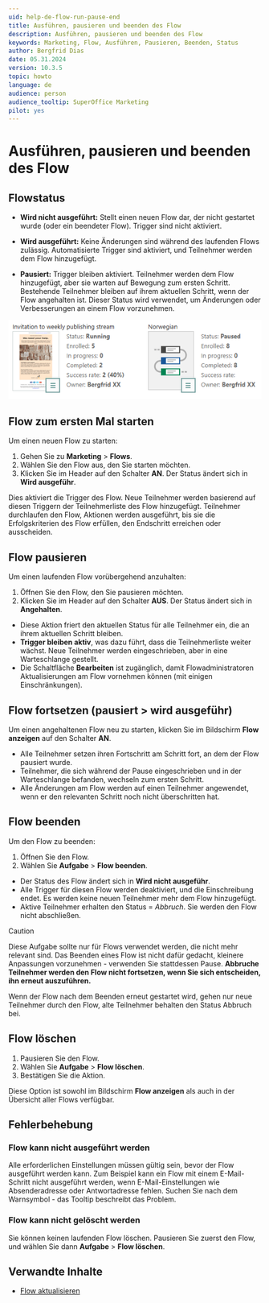 ```yaml
---
uid: help-de-flow-run-pause-end
title: Ausführen, pausieren und beenden des Flow
description: Ausführen, pausieren und beenden des Flow
keywords: Marketing, Flow, Ausführen, Pausieren, Beenden, Status
author: Bergfrid Dias
date: 05.31.2024
version: 10.3.5
topic: howto
language: de
audience: person
audience_tooltip: SuperOffice Marketing
pilot: yes
---
```


# Ausführen, pausieren und beenden des Flow

## <a id="status" />Flowstatus

* **Wird nicht ausgeführt:** Stellt einen neuen Flow dar, der nicht gestartet wurde (oder ein beendeter Flow). Trigger sind nicht aktiviert.

* **Wird ausgeführt:** Keine Änderungen sind während des laufenden Flows zulässig. Automatisierte Trigger sind aktiviert, und Teilnehmer werden dem Flow hinzugefügt.

* **Pausiert:** Trigger bleiben aktiviert. Teilnehmer werden dem Flow hinzugefügt, aber sie warten auf Bewegung zum ersten Schritt. Bestehende Teilnehmer bleiben auf ihrem aktuellen Schritt, wenn der Flow angehalten ist. Dieser Status wird verwendet, um Änderungen oder Verbesserungen an einem Flow vorzunehmen.

![Marketing-Flow mit unterschiedlichem Status und Statistiken -screenshot][img1]

## Flow zum ersten Mal starten

Um einen neuen Flow zu starten:

1. Gehen Sie zu **Marketing** > **Flows**.
1. Wählen Sie den Flow aus, den Sie starten möchten.
1. Klicken Sie im Header auf den Schalter **AN**. Der Status ändert sich in **Wird ausgeführ**.

Dies aktiviert die Trigger des Flow. Neue Teilnehmer werden basierend auf diesen Triggern der Teilnehmerliste des Flow hinzugefügt. Teilnehmer durchlaufen den Flow, Aktionen werden ausgeführt, bis sie die Erfolgskriterien des Flow erfüllen, den Endschritt erreichen oder ausscheiden.

## Flow pausieren

Um einen laufenden Flow vorübergehend anzuhalten:

1. Öffnen Sie den Flow, den Sie pausieren möchten.
1. Klicken Sie im Header auf den Schalter **AUS**. Der Status ändert sich in **Angehalten**.

* Diese Aktion friert den aktuellen Status für alle Teilnehmer ein, die an ihrem aktuellen Schritt bleiben.
* **Trigger bleiben aktiv**, was dazu führt, dass die Teilnehmerliste weiter wächst. Neue Teilnehmer werden eingeschrieben, aber in eine Warteschlange gestellt.
* Die Schaltfläche **Bearbeiten** ist zugänglich, damit Flowadministratoren Aktualisierungen am Flow vornehmen können (mit einigen Einschränkungen).

## Flow fortsetzen (pausiert > wird ausgeführ)

Um einen angehaltenen Flow neu zu starten, klicken Sie im Bildschirm **Flow anzeigen** auf den Schalter **AN**.

* Alle Teilnehmer setzen ihren Fortschritt am Schritt fort, an dem der Flow pausiert wurde.
* Teilnehmer, die sich während der Pause eingeschrieben und in der Warteschlange befanden, wechseln zum ersten Schritt.
* Alle Änderungen am Flow werden auf einen Teilnehmer angewendet, wenn er den relevanten Schritt noch nicht überschritten hat.

## Flow beenden

Um den Flow zu beenden:

1. Öffnen Sie den Flow.
1. Wählen Sie **Aufgabe** > **Flow beenden**.

* Der Status des Flow ändert sich in **Wird nicht ausgeführ**.
* Alle Trigger für diesen Flow werden deaktiviert, und die Einschreibung endet. Es werden keine neuen Teilnehmer mehr dem Flow hinzugefügt.
* Aktive Teilnehmer erhalten den Status = *Abbruch*. Sie werden den Flow nicht abschließen.

> [!CAUTION]
> Diese Aufgabe sollte nur für Flows verwendet werden, die nicht mehr relevant sind. Das Beenden eines Flow ist nicht dafür gedacht, kleinere Anpassungen vorzunehmen - verwenden Sie stattdessen Pause. **Abbruche Teilnehmer werden den Flow nicht fortsetzen, wenn Sie sich entscheiden, ihn erneut auszuführen.**

Wenn der Flow nach dem Beenden erneut gestartet wird, gehen nur neue Teilnehmer durch den Flow, alte Teilnehmer behalten den Status Abbruch bei.

## <a id="delete" />Flow löschen

1. Pausieren Sie den Flow.
1. Wählen Sie **Aufgabe** > **Flow löschen**.
1. Bestätigen Sie die Aktion.

Diese Option ist sowohl im Bildschirm **Flow anzeigen** als auch in der Übersicht aller Flows verfügbar.

## Fehlerbehebung

### Flow kann nicht ausgeführt werden

Alle erforderlichen Einstellungen müssen gültig sein, bevor der Flow ausgeführt werden kann. Zum Beispiel kann ein Flow mit einem E-Mail-Schritt nicht ausgeführt werden, wenn E-Mail-Einstellungen wie Absenderadresse oder Antwortadresse fehlen. Suchen Sie nach dem Warnsymbol - das Tooltip beschreibt das Problem.

### Flow kann nicht gelöscht werden

Sie können keinen laufenden Flow löschen. Pausieren Sie zuerst den Flow, und wählen Sie dann **Aufgabe** > **Flow löschen**.

## Verwandte Inhalte

* [Flow aktualisieren][1]

<!-- Referenced links -->
[1]: update.md

<!-- Referenced images -->
[img1]: ../../../../media/loc/en/marketing/flow-status.png
